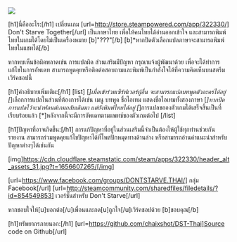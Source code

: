 <img src="https://cdn.cloudflare.steamstatic.com/steam/apps/322330/extras/dst_steam_gif_about.gif?t=1656607265/">

[h1]นี่คืออะไร:[/h1]
เปลี่ยนเกม [url=http://store.steampowered.com/app/322330/] Don't Starve Together[/url] เป็นภาษาไทย เพื่อให้คนไทยได้อ่านออกเข้าใจ
และสามารถพิมพ์ไทยในเกมได้โดยไม่เป็นเครื่องหมาย [b]"???"[/b]
[b]*หากปิดตัวเลือกแปลภาษาจะสามารถพิมพ์ไทยในแชทได้[/b]

หากพบเห็นข้อผิดพลาดเช่น การแปลผิด ส่วนเสริมมีปัญหา กรุณาแจ้งผู้พัฒนาด้วย เพื่อจะได้ทำการแก้ไขในการอัพเดท
สามารถพูดคุยหรือติดต่อสอบถามและพิมพ์เป็นกำลังใจได้ที่ความคิดเห็นบนสตรีมเวิร์คชอปนี้

[h1]คำอธิบายเพิ่มเติม:[/h1]
[list]
[*]เมื่อเข้าร่วมเซิร์ฟเวอร์ผู้อื่น จะสามารถแปลบทพูดตัวละครได้อยู่
[*]เลือกการแปลในส่วนที่ต้องการได้เช่น เมนู บทพูด ชื่อไอเทม แสดงชื่อไอเทมทั้งสองภาษา
[*]หากปิดการแปลไว้จะนำฟอนต์เกมกลับเดิมมา แต่ยังพิมพ์ไทยได้อยู่
[*]การแปลขอองตัวเกมได้เสร็จสิ้นเป็นที่เรียบร้อยแล้ว
[*]หลังจากนี้จะมีการอัพเดทตามแพทช์ของตัวเกมต่อไป
[/list]

[h1]ปัญหาที่อาจเกิดขึ้น:[/h1]
การแก้ปัญหาที่อยู่ในส่วนเสริมนี้จำเป็นต้องให้ผู้ใช้ทุกท่านช่วยกันรายงาน
สามารถร่วมพูดคุยแก้ไขปัญหาได้ที่โพสปักหมุดทางด้านล่าง
หรือสามารถอ่านคำแนะนำสำหรับปัญหาต่างๆได้เช่นกัน

[img]https://cdn.cloudflare.steamstatic.com/steam/apps/322330/header_alt_assets_31.jpg?t=1656607265/[/img]

[url=https://www.facebook.com/groups/DONTSTARVE.THAI/] กลุ่ม Facebook[/url]
[url=http://steamcommunity.com/sharedfiles/filedetails/?id=854549853] เวอร์ชั่นสำหรับ Don't Starve[/url]

หากชอบใจให้[u]บอกต่อ[/u]เพื่อนและกด[u]ถูกใจ[/u]เวิร์คชอปด้วย
[b]ขอบคุณ[/b]

[h1]ทรัพยากรภายนอก:[/h1]
[url=https://github.com/chaixshot/DST-Thai]Source code on Github[/url]
